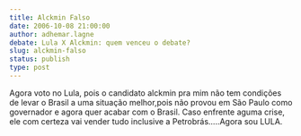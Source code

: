 ```yaml
---
title: Alckmin Falso
date: 2006-10-08 21:00:00
author: adhemar.lagne
debate: Lula X Alckmin: quem venceu o debate?
slug: alckmin-falso
status: publish 
type: post
---
```


Agora voto no Lula, pois o candidato alckmin pra mim não tem condições de levar o Brasil a uma situação melhor,pois não provou em São Paulo como governador e agora quer acabar com o Brasil. Caso enfrente aguma crise, ele com certeza vai vender tudo inclusive a Petrobrás.....Agora sou LULA.
